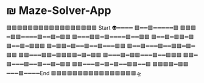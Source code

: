 # ₪ Maze-Solver-App
🟪🟪🟪🟪🟪🟪🟪🟪🟪🟪🟪🟪🟪🟪🟪🟪🟪
Start 👽➖➖➖➖  🟪➖➖🟪➖➖➖➖➖🟪
🟪🟪🟪➖🟪🟪➖➖➖➖🟪➖➖🟪➖🟪🟪
🟪➖➖➖🟪🟪➖🟪➖➖➖➖🟪➖➖🟪🟪
🟪➖➖🟪➖🟪🟪➖🟪🟪➖➖🟪➖🟪🟪🟪
🟪➖🟪🟪➖🟪➖➖🟪➖➖🟪➖➖➖🟪🟪
🟪➖➖🟪➖➖➖🟪➖➖🟪🟪➖🟪➖🟪🟪
🟪🟪➖➖➖🟪🟪➖🟪🟪🟪🟪➖🟪➖🟪🟪
🟪➖➖➖🟪➖🟪🟪➖➖➖🟪➖➖🟪🟪🟪
🟪🟪➖🟪➖➖➖🟪➖➖🟪➖➖🟪➖🟪🟪
🟪🟪➖➖➖🟪➖🟪➖🟪➖➖🟪🟪➖➖🟪
🟪🟪🟪🟪➖🟪🟪➖➖➖🟪➖➖➖➖End
🟪🟪🟪🟪🟪🟪🟪🟪🟪🟪🟪🟪🟪🟪🟪🟪🛸
